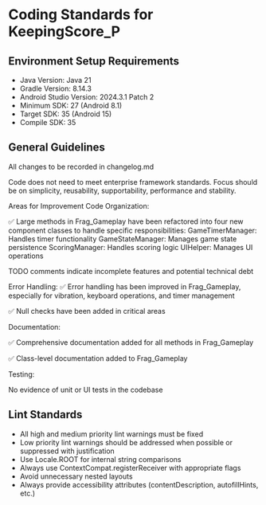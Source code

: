 # Coding Standards for KeepingScore_P

## Environment Setup Requirements

- Java Version: Java 21
- Gradle Version: 8.14.3
- Android Studio Version: 2024.3.1 Patch 2
- Minimum SDK: 27 (Android 8.1)
- Target SDK: 35 (Android 15)
- Compile SDK: 35

## General Guidelines

All changes to be recorded in changelog.md

Code does not need to meet enterprise framework standards.
Focus should be on simplicity, reusability, supportability, performance and stability.

Areas for Improvement
Code Organization:

✅ Large methods in Frag_Gameplay have been refactored into four new component classes to handle specific responsibilities:
GameTimerManager: Handles timer functionality
GameStateManager: Manages game state persistence
ScoringManager: Handles scoring logic
UIHelper: Manages UI operations

TODO comments indicate incomplete features and potential technical debt

Error Handling:
✅ Error handling has been improved in Frag_Gameplay, especially for vibration, keyboard operations, and timer management

✅ Null checks have been added in critical areas

Documentation:

✅ Comprehensive documentation added for all methods in Frag_Gameplay

✅ Class-level documentation added to Frag_Gameplay

Testing:

No evidence of unit or UI tests in the codebase

## Lint Standards

- All high and medium priority lint warnings must be fixed
- Low priority lint warnings should be addressed when possible or suppressed with justification
- Use Locale.ROOT for internal string comparisons
- Always use ContextCompat.registerReceiver with appropriate flags
- Avoid unnecessary nested layouts
- Always provide accessibility attributes (contentDescription, autofillHints, etc.)